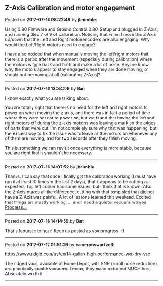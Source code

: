 ## Z-Axis Calibration and motor engagement
Posted on **2017-07-16 08:22:49** by **jbnimble**:

Using 0.80 Firmware and Ground Control 0.80. Setup and plugged in Z-Axis, and running Step 7 of 9 of calibration. Noticing that when I move the Z-Axis up/down that the Left and Right motor/encoders are also engaging. Why would the Left/Right motors need to engage?



I have also noticed that when manually moving the left/right motors that there is a period after the movement (especially during calibration) where the motors wiggle back and forth and make a lot of noise. Anyone know why the motors appear to stay engaged when they are done moving, or should not be moving at all (calibrating Z-Axis)?

---

Posted on **2017-07-16 13:34:09** by **Bar**:

I know exactly what you are talking about.



You are totally right that there is no need for the left and right motors to power on when moving the z-axis, and there was in fact a period of time where they were set not to power on, but we found that having the left and right motors off during the z-axis motions was leaving a mark on the edges of parts that were cut. I'm not completely sure why that was happening, but the easiest way to fix the issue was to leave all the motors on whenever any of them are moving, and for two seconds after they finish moving. 



This is something we can revisit once everything is more stable, because you are right that it shouldn't be necessary.

---

Posted on **2017-07-16 14:07:52** by **jbnimble**:

Thanks. I can say that once I finally got the calibration working (I must have run it at least 10 times in the last 2 days), that it appears to be cutting as expected. Top left corner had some issues, but I think that is known. Also the Z-Axis makes all the difference, cutting with that temp sled that did not have a Z-Axis was painful. A lot of lessons learned this weekend. Excited that things are mostly working! ... and I need a quieter vacuum, wowsa. [Progress...](//muut.com/u/maslowcnc/s1/:maslowcnc:q578:20170716_165916.jpg.jpg)

---

Posted on **2017-07-16 14:14:59** by **Bar**:

That's fantastic to hear! Keep us posted as you progress :-)

---

Posted on **2017-07-17 01:51:29** by **cameronswartzell**:

https://www.ridgid.com/us/en/14-gallon-high-performance-wet-dry-vac



The ridged vacs, available at Home Depot, with SNR (scroll noise reduction) are practically stealth vacuums. I mean, they make noise but MUCH less. Absolutely worth it

---

